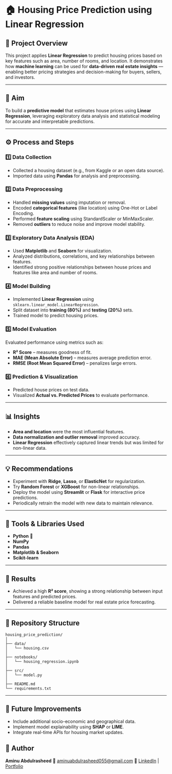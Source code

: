 
# 🏠 Housing Price Prediction using Linear Regression

## 📘 Project Overview

This project applies **Linear Regression** to predict housing prices based on key features such as area, number of rooms, and location. It demonstrates how **machine learning** can be used for **data-driven real estate insights** — enabling better pricing strategies and decision-making for buyers, sellers, and investors.

---

## 🎯 Aim

To build a **predictive model** that estimates house prices using **Linear Regression**, leveraging exploratory data analysis and statistical modeling for accurate and interpretable predictions.

---

## ⚙️ Process and Steps

### 1️⃣ Data Collection

* Collected a housing dataset (e.g., from Kaggle or an open data source).
* Imported data using **Pandas** for analysis and preprocessing.

### 2️⃣ Data Preprocessing

* Handled **missing values** using imputation or removal.
* Encoded **categorical features** (like location) using One-Hot or Label Encoding.
* Performed **feature scaling** using StandardScaler or MinMaxScaler.
* Removed **outliers** to reduce noise and improve model stability.

### 3️⃣ Exploratory Data Analysis (EDA)

* Used **Matplotlib** and **Seaborn** for visualization.
* Analyzed distributions, correlations, and key relationships between features.
* Identified strong positive relationships between house prices and features like area and number of rooms.

### 4️⃣ Model Building

* Implemented **Linear Regression** using `sklearn.linear_model.LinearRegression`.
* Split dataset into **training (80%)** and **testing (20%)** sets.
* Trained model to predict housing prices.

### 5️⃣ Model Evaluation

Evaluated performance using metrics such as:

* **R² Score** – measures goodness of fit.
* **MAE (Mean Absolute Error)** – measures average prediction error.
* **RMSE (Root Mean Squared Error)** – penalizes large errors.

### 6️⃣ Prediction & Visualization

* Predicted house prices on test data.
* Visualized **Actual vs. Predicted Prices** to evaluate performance.

---

## 📊 Insights

* **Area and location** were the most influential features.
* **Data normalization and outlier removal** improved accuracy.
* **Linear Regression** effectively captured linear trends but was limited for non-linear data.

---

## 💡 Recommendations

* Experiment with **Ridge**, **Lasso**, or **ElasticNet** for regularization.
* Try **Random Forest** or **XGBoost** for non-linear relationships.
* Deploy the model using **Streamlit** or **Flask** for interactive price predictions.
* Periodically retrain the model with new data to maintain relevance.

---

## 🧠 Tools & Libraries Used

* **Python** 🐍
* **NumPy**
* **Pandas**
* **Matplotlib & Seaborn**
* **Scikit-learn**

---

## 🚀 Results

* Achieved a high **R² score**, showing a strong relationship between input features and predicted prices.
* Delivered a reliable baseline model for real estate price forecasting.

---

## 📁 Repository Structure

```
housing_price_prediction/
│
├── data/
│   └── housing.csv
│
├── notebooks/
│   └── housing_regression.ipynb
│
├── src/
│   └── model.py
│
├── README.md
└── requirements.txt
```

---

## 🧩 Future Improvements

* Include additional socio-economic and geographical data.
* Implement model explainability using **SHAP** or **LIME**.
* Integrate real-time APIs for housing market updates.


## 👤 Author

**Aminu Abdulrasheed**
📧 [aminuabdulrasheed055@gmail.com](mailto:aminuabdulrasheed055@gmail.com)
🔗 [LinkedIn](https://linkedin.com/in/aminu-abdulrasheed) | [Portfolio](#)


